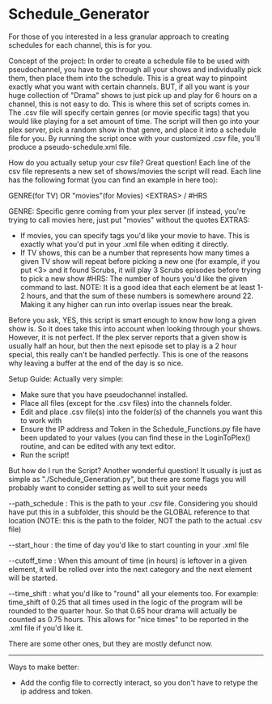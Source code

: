 # Schedule_Generator
For those of you interested in a less granular approach to creating schedules for each channel, this is for you.

Concept of the project:
In order to create a schedule file to be used with pseudochannel, you have to go through all your shows and individually pick them, then place them into the schedule.  This is a great way to pinpoint exactly what you want with certain channels.  BUT, if all you want is your huge collection of "Drama" shows to just pick up and play for 6 hours on a channel, this is not easy to do.
This is where this set of scripts comes in.  The .csv file will specify certain genres (or movie specific tags) that you would like playing for a set amount of time.  The script will then go into your plex server, pick a random show in that genre, and place it into a schedule file for you.  By running the script once with your customized .csv file, you'll produce a pseudo-schedule.xml file.

How do you actually setup your csv file?
Great question!  Each line of the csv file represents a new set of shows/movies the script will read. Each line has the following format (you can find an example in here too):


GENRE(for TV) OR "movies"(for Movies)     \<EXTRAS\>       /    #HRS


GENRE: Specific genre coming from your plex server (if instead, you're trying to call movies here, just put "movies" without the quotes
EXTRAS:
- If movies, you can specify tags you'd like your movie to have.  This is exactly what you'd put in your .xml file when editing it directly.
- If TV shows, this can be a number that represents how many times a given TV show will repeat before picking a new one (for example, if you put <3> and it found Scrubs, it will play 3 Scrubs episodes before trying to pick a new show
#HRS: The number of hours you'd like the given command to last. NOTE: It is a good idea that each element be at least 1-2 hours, and that the sum of these numbers is somewhere around 22.  Making it any higher can run into overlap issues near the break.

Before you ask, YES, this script is smart enough to know how long a given show is.  So it does take this into account when looking through your shows.  However, it is not perfect.  If the plex server reports that a given show is usually half an hour, but then the next episode set to play is a 2 hour special, this really can't be handled perfectly.  This is one of  the reasons why leaving a buffer at the end of the day is so nice.


Setup Guide:
Actually very simple:
- Make sure that you have pseudochannel installed.
- Place all files (except for the .csv files) into the channels folder.
- Edit and place .csv file(s) into the folder(s) of the channels you want this to work with
- Ensure the IP address and Token in the Schedule_Functions.py file have been updated to your values (you can find these in the LoginToPlex() routine, and can be edited with any text editor.
- Run the script!

But how do I run the Script?
Another wonderful question!  It usually is just as simple as "./Schedule_Generation.py", but there are some flags you will probably want to consider setting as well to suit your needs


--path_schedule : This is the path to your .csv file.  Considering you should have put this in a subfolder, this should be the GLOBAL reference to that location (NOTE: this is the path to the folder, NOT the path to the actual .csv file)

--start_hour : the time of day you'd like to start counting in your .xml file 

--cutoff_time : When this amount of time (in hours) is leftover in a given element, it will be rolled over into the next category and the next element will be started.

--time_shift : what you'd like to "round" all your elements too.  For example: time_shift of 0.25 that all times used in the logic of the program will be rounded to the quarter hour.  So that 0.65 hour drama will actually be counted as 0.75 hours.  This allows for "nice times" to be reported in the .xml file if you'd like it.

There are some other ones, but they are mostly defunct now.

------------------------------------------------

Ways to make better:
- Add the config file to correctly interact, so you don't have to retype the ip address and token.
